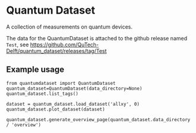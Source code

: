 # Quantum Dataset

A collection of measurements on quantum devices.

The data for the QuantumDataset is attached to the github release named `Test`, see
https://github.com/QuTech-Delft/quantum_dataset/releases/tag/Test

## Example usage

```
from quantumdataset import QuantumDataset
quantum_dataset=QuantumDataset(data_directory=None)
quantum_dataset.list_tags()

dataset = quantum_dataset.load_dataset('allxy', 0)
quantum_dataset.plot_dataset(dataset)

quantum_dataset.generate_overview_page(quantum_dataset.data_directory / 'overview')
```

[](docs/anti_crossing.png)
